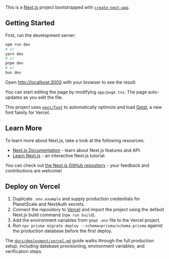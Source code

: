 This is a [Next.js](https://nextjs.org) project bootstrapped with [`create-next-app`](https://nextjs.org/docs/app/api-reference/cli/create-next-app).

## Getting Started

First, run the development server:

```bash
npm run dev
# or
yarn dev
# or
pnpm dev
# or
bun dev
```

Open [http://localhost:3000](http://localhost:3000) with your browser to see the result.

You can start editing the page by modifying `app/page.tsx`. The page auto-updates as you edit the file.

This project uses [`next/font`](https://nextjs.org/docs/app/building-your-application/optimizing/fonts) to automatically optimize and load [Geist](https://vercel.com/font), a new font family for Vercel.

## Learn More

To learn more about Next.js, take a look at the following resources:

- [Next.js Documentation](https://nextjs.org/docs) - learn about Next.js features and API.
- [Learn Next.js](https://nextjs.org/learn) - an interactive Next.js tutorial.

You can check out [the Next.js GitHub repository](https://github.com/vercel/next.js) - your feedback and contributions are welcome!

## Deploy on Vercel

1. Duplicate `.env.example` and supply production credentials for PlanetScale and NextAuth secrets.
2. Connect the repository to [Vercel](https://vercel.com/import) and import the project using the default Next.js build command (`npm run build`).
3. Add the environment variables from your `.env` file to the Vercel project.
4. Run `npx prisma migrate deploy --schema=prisma/schema.prisma` against the production database before the first deploy.

The [`docs/deployment/vercel.md`](docs/deployment/vercel.md) guide walks through the full production setup, including database provisioning, environment variables, and verification steps.
